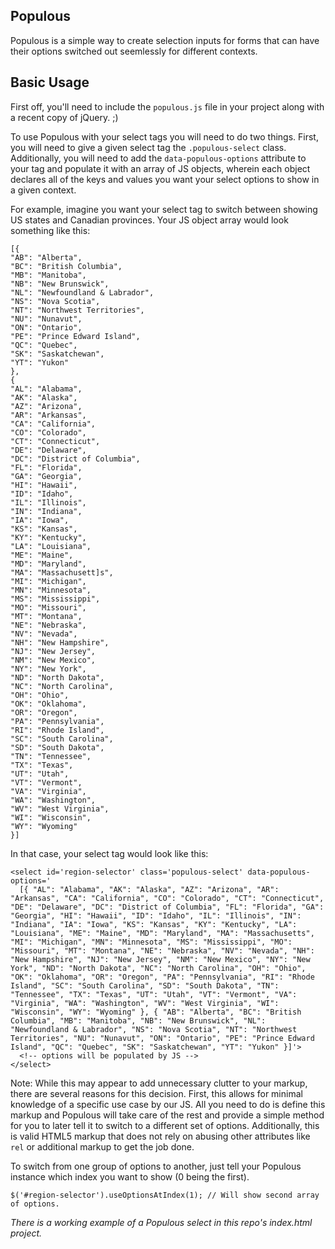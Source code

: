 Populous
------
Populous is a simple way to create selection inputs for forms that can have their options switched out seemlessly for different contexts.

## Basic Usage
First off, you'll need to include the `populous.js` file in your project along with a recent copy of jQuery. ;)

To use Populous with your select tags you will need to do two things. First, you will need to give a given select tag the `.populous-select` class. Additionally, you will need to add the `data-populous-options` attribute to your tag and populate it with an array of JS objects, wherein each object declares all of the keys and values you want your select options to show in a given context.

For example, imagine you want your select tag to switch between showing US states and Canadian provinces. Your JS object array would look something like this:

```
[{
"AB": "Alberta",
"BC": "British Columbia",
"MB": "Manitoba",
"NB": "New Brunswick",
"NL": "Newfoundland & Labrador",
"NS": "Nova Scotia",
"NT": "Northwest Territories",
"NU": "Nunavut",
"ON": "Ontario",
"PE": "Prince Edward Island",
"QC": "Quebec",
"SK": "Saskatchewan",
"YT": "Yukon"
},
{
"AL": "Alabama",
"AK": "Alaska",
"AZ": "Arizona",
"AR": "Arkansas",
"CA": "California",
"CO": "Colorado",
"CT": "Connecticut",
"DE": "Delaware",
"DC": "District of Columbia",
"FL": "Florida",
"GA": "Georgia",
"HI": "Hawaii",
"ID": "Idaho",
"IL": "Illinois",
"IN": "Indiana",
"IA": "Iowa",
"KS": "Kansas",
"KY": "Kentucky",
"LA": "Louisiana",
"ME": "Maine",
"MD": "Maryland",
"MA": "Massachusett]s",
"MI": "Michigan",
"MN": "Minnesota",
"MS": "Mississippi",
"MO": "Missouri",
"MT": "Montana",
"NE": "Nebraska",
"NV": "Nevada",
"NH": "New Hampshire",
"NJ": "New Jersey",
"NM": "New Mexico",
"NY": "New York",
"ND": "North Dakota",
"NC": "North Carolina",
"OH": "Ohio",
"OK": "Oklahoma",
"OR": "Oregon",
"PA": "Pennsylvania",
"RI": "Rhode Island",
"SC": "South Carolina",
"SD": "South Dakota",
"TN": "Tennessee",
"TX": "Texas",
"UT": "Utah",
"VT": "Vermont",
"VA": "Virginia",
"WA": "Washington",
"WV": "West Virginia",
"WI": "Wisconsin",
"WY": "Wyoming"
}]
```

In that case, your select tag would look like this:

```
<select id='region-selector' class='populous-select' data-populous-options='
  [{ "AL": "Alabama", "AK": "Alaska", "AZ": "Arizona", "AR": "Arkansas", "CA": "California", "CO": "Colorado", "CT": "Connecticut", "DE": "Delaware", "DC": "District of Columbia", "FL": "Florida", "GA": "Georgia", "HI": "Hawaii", "ID": "Idaho", "IL": "Illinois", "IN": "Indiana", "IA": "Iowa", "KS": "Kansas", "KY": "Kentucky", "LA": "Louisiana", "ME": "Maine", "MD": "Maryland", "MA": "Massachusetts", "MI": "Michigan", "MN": "Minnesota", "MS": "Mississippi", "MO": "Missouri", "MT": "Montana", "NE": "Nebraska", "NV": "Nevada", "NH": "New Hampshire", "NJ": "New Jersey", "NM": "New Mexico", "NY": "New York", "ND": "North Dakota", "NC": "North Carolina", "OH": "Ohio", "OK": "Oklahoma", "OR": "Oregon", "PA": "Pennsylvania", "RI": "Rhode Island", "SC": "South Carolina", "SD": "South Dakota", "TN": "Tennessee", "TX": "Texas", "UT": "Utah", "VT": "Vermont", "VA": "Virginia", "WA": "Washington", "WV": "West Virginia", "WI": "Wisconsin", "WY": "Wyoming" }, { "AB": "Alberta", "BC": "British Columbia", "MB": "Manitoba", "NB": "New Brunswick", "NL": "Newfoundland & Labrador", "NS": "Nova Scotia", "NT": "Northwest Territories", "NU": "Nunavut", "ON": "Ontario", "PE": "Prince Edward Island", "QC": "Quebec", "SK": "Saskatchewan", "YT": "Yukon" }]'>
  <!-- options will be populated by JS -->
</select>
```

Note: While this may appear to add unnecessary clutter to your markup, there are several reasons for this decision. First, this allows for minimal knowledge of a specific use case by our JS. All you need to do is define this markup and Populous will take care of the rest and provide a simple method for you to later tell it to switch to a different set of options. Additionally, this is valid HTML5 markup that does not rely on abusing other attributes like `rel` or additional markup to get the job done.

To switch from one group of options to another, just tell your Populous instance which index you want to show (0 being the first).

```
$('#region-selector').useOptionsAtIndex(1); // Will show second array of options.
```

*There is a working example of a Populous select in this repo's index.html project.*
